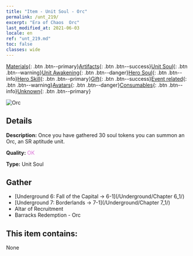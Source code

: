 ```yaml
---
title: "Item - Unit Soul - Orc"
permalink: /unt_219/
excerpt: "Era of Chaos  Orc"
last_modified_at: 2021-06-03
locale: en
ref: "unt_219.md"
toc: false
classes: wide
---
```

 [Materials](/Items/){: .btn .btn--primary}[Artifacts](/Items/Artifacts/){: .btn .btn--success}[Unit Soul](/Items/UnitSoul/){: .btn .btn--warning}[Unit Awakening](/Items/UnitAwakening/){: .btn .btn--danger}[Hero Soul](/Items/HeroSoul/){: .btn .btn--info}[Hero Skill](/Items/HeroSkill/){: .btn .btn--primary}[Gift](/Items/Gift/){: .btn .btn--success}[Event related](/Items/Events/){: .btn .btn--warning}[Avatars](/Items/Avatars/){: .btn .btn--danger}[Consumables](/Items/Consumables/){: .btn .btn--info}[Unknown](/Items/Unknown/){: .btn .btn--primary}

 ![Orc](/images/u/ti_shourentoufushou.jpg)

## Details
 **Description:** Once you have gathered 30 soul tokens you can summon an Orc, an SR aptitude unit.

 **Quality:** <span style="color: #DA70D6">OK</span>

 **Type:** Unit Soul

## Gather

*    [Underground 6: Fall of the Capital -> 6-1](/Underground/Chapter 6_1/) 
*    [Underground 7: Borderlands -> 7-1](/Underground/Chapter 7_1/) 
*    Altar of Recruitment 
*    Barracks Redemption - Orc 

## This item contains:

  None

